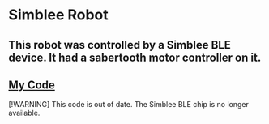# Simblee Robot 

## This robot was controlled by a Simblee BLE device. It had a sabertooth motor controller on it. 

## [My Code](/tankcontrol.ino)

[!WARNING]
 This code is out of date. The Simblee BLE chip is no longer available. 